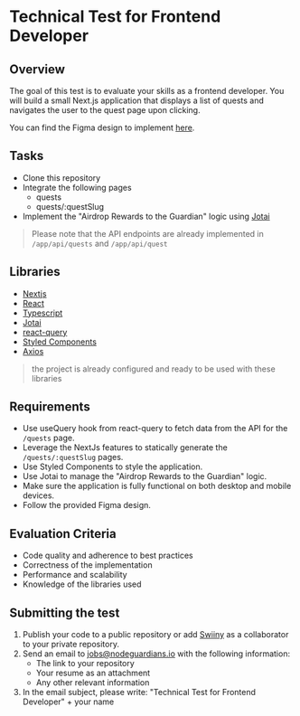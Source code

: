 # Technical Test for Frontend Developer

## Overview

The goal of this test is to evaluate your skills as a frontend developer. You will build a small Next.js application that displays a list of quests and navigates the user to the quest page upon clicking.

You can find the Figma design to implement [here](https://www.figma.com/file/gL07N5fiYjJgzC2Iq7rvv8/NG-Frontend-Application?type=design&node-id=0%3A1&mode=design&t=9ypnuVirENWfK9sr-1).

## Tasks

- Clone this repository
- Integrate the following pages
  - quests
  - quests/:questSlug
- Implement the "Airdrop Rewards to the Guardian" logic using [Jotai](https://jotai.org/)

> Please note that the API endpoints are already implemented in `/app/api/quests` and `/app/api/quest`

## Libraries

- [Nextjs](https://nextjs.org/)
- [React](https://reactjs.org/)
- [Typescript](https://www.typescriptlang.org/)
- [Jotai](https://jotai.org/)
- [react-query](https://react-query.tanstack.com/)
- [Styled Components](https://styled-components.com/)
- [Axios](https://axios-http.com/)

> the project is already configured and ready to be used with these libraries

## Requirements

- Use useQuery hook from react-query to fetch data from the API for the `/quests` page.
- Leverage the NextJs features to statically generate the `/quests/:questSlug` pages.
- Use Styled Components to style the application.
- Use Jotai to manage the "Airdrop Rewards to the Guardian" logic.
- Make sure the application is fully functional on both desktop and mobile devices.
- Follow the provided Figma design.

## Evaluation Criteria

- Code quality and adherence to best practices
- Correctness of the implementation
- Performance and scalability
- Knowledge of the libraries used

## Submitting the test

1. Publish your code to a public repository or add [Swiiny](https://github.com/swiiny) as a collaborator to your private repository.
2. Send an email to [jobs@nodeguardians.io](mailto:jobs@nodeguardians.io) with the following information:
   - The link to your repository
   - Your resume as an attachment
   - Any other relevant information
3. In the email subject, please write: "Technical Test for Frontend Developer" + your name
